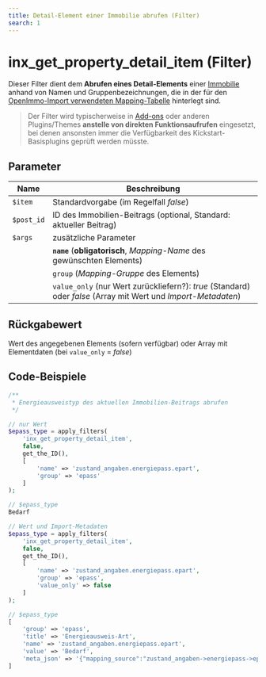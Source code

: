 ```yaml
---
title: Detail-Element einer Immobilie abrufen (Filter)
search: 1
---
```


# inx_get_property_detail_item (Filter)

Dieser Filter dient dem **Abrufen eines Detail-Elements** einer [Immobilie](../beitragsarten-taxonomien.html) anhand von Namen und Gruppenbezeichnungen, die in der für den [OpenImmo-Import verwendeten Mapping-Tabelle](../schnellstart/import.html) hinterlegt sind.

> Der Filter wird typischerweise in [Add-ons](../add-ons.html) oder anderen Plugins/Themes **anstelle von direkten Funktionsaufrufen** eingesetzt, bei denen ansonsten immer die Verfügbarkeit des Kickstart-Basisplugins geprüft werden müsste.

## Parameter

| Name | Beschreibung |
| ---- | ------------ |
| `$item` | Standardvorgabe (im Regelfall *false*) |
| `$post_id` | ID des Immobilien-Beitrags (optional, Standard: aktueller Beitrag) |
| `$args` | zusätzliche Parameter |
| | **`name`** (**obligatorisch**, <i>Mapping-Name</i> des gewünschten Elements) |
| | `group` (<i>Mapping-Gruppe</i> des Elements) |
| | `value_only` (nur Wert zurückliefern?): *true* (Standard) oder *false* (Array mit Wert und <i>Import-Metadaten</i>) |

## Rückgabewert

Wert des angegebenen Elements (sofern verfügbar) oder Array mit Elementdaten (bei `value_only` = *false*)

## Code-Beispiele

```php
/**
 * Energieausweistyp des aktuellen Immobilien-Beitrags abrufen
 */

// nur Wert
$epass_type = apply_filters(
	'inx_get_property_detail_item',
	false,
	get_the_ID(),
	[
		'name' => 'zustand_angaben.energiepass.epart',
		'group' => 'epass'
	]
);

// $epass_type
Bedarf

// Wert und Import-Metadaten
$epass_type = apply_filters(
	'inx_get_property_detail_item',
	false,
	get_the_ID(),
	[
		'name' => 'zustand_angaben.energiepass.epart',
		'group' => 'epass',
		'value_only' => false
	]
);

// $epass_type
[
	'group' => 'epass',
	'title' => 'Energieausweis-Art',
	'name' => 'zustand_angaben.energiepass.epart',
	'value' => 'Bedarf',
	'meta_json' => '{"mapping_source":"zustand_angaben->energiepass->epart","value_before_filter":"BEDARF"}'
]
```
